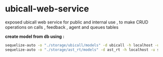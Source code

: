 # ubicall-web-service
exposed ubicall web service for public and internal use , to make CRUD operations on calls , feedback , agent and queues tables

**create model from db using :**
``` bash
sequelize-auto -o "./storage/ubicall/models" -d ubicall -h localhost -u sand -p 3306 -x sand -e mysql
sequelize-auto -o "./storage/ast_rt/models" -d ast_rt -h localhost -u sand -p 3306 -x sand -e mysql
```
